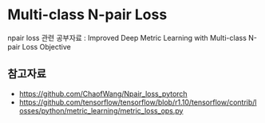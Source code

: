 # Multi-class N-pair Loss

npair loss 관련 공부자료 : Improved Deep Metric Learning with Multi-class N-pair Loss Objective


## 참고자료

* https://github.com/ChaofWang/Npair_loss_pytorch
* https://github.com/tensorflow/tensorflow/blob/r1.10/tensorflow/contrib/losses/python/metric_learning/metric_loss_ops.py
